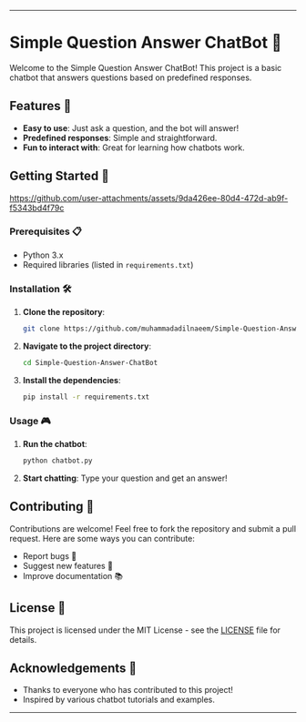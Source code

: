 
---

# **Simple Question Answer ChatBot 🤖**

Welcome to the Simple Question Answer ChatBot! This project is a basic chatbot that answers questions based on predefined responses.

## **Features 🌟**

- **Easy to use**: Just ask a question, and the bot will answer!
- **Predefined responses**: Simple and straightforward.
- **Fun to interact with**: Great for learning how chatbots work.

## **Getting Started 🚀**

https://github.com/user-attachments/assets/9da426ee-80d4-472d-ab9f-f5343bd4f79c

### **Prerequisites 📋**

- Python 3.x
- Required libraries (listed in `requirements.txt`)

### **Installation 🛠️**

1. **Clone the repository**:
    ```bash
    git clone https://github.com/muhammadadilnaeem/Simple-Question-Answer-ChatBot.git
    ```
2. **Navigate to the project directory**:
    ```bash
    cd Simple-Question-Answer-ChatBot
    ```
3. **Install the dependencies**:
    ```bash
    pip install -r requirements.txt
    ```

### **Usage 🎮**

1. **Run the chatbot**:
    ```bash
    python chatbot.py
    ```
2. **Start chatting**: Type your question and get an answer!

## **Contributing 🤝**

Contributions are welcome! Feel free to fork the repository and submit a pull request. Here are some ways you can contribute:

- Report bugs 🐛
- Suggest new features 🌟
- Improve documentation 📚

## **License 📄**

This project is licensed under the MIT License - see the [LICENSE](https://github.com/muhammadadilnaeem/Simple-Question-Answer-ChatBot/blob/main/LICENSE) file for details.

## **Acknowledgements 🙌**

- Thanks to everyone who has contributed to this project!
- Inspired by various chatbot tutorials and examples.

---